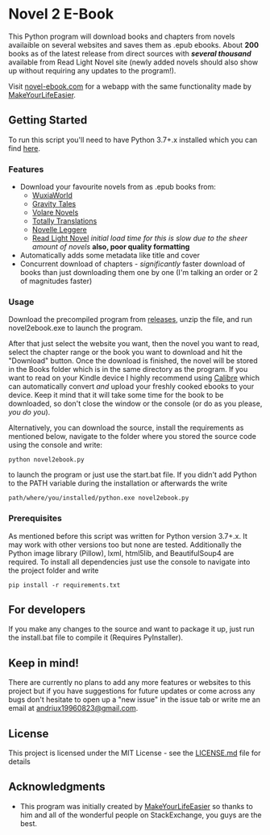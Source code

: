 
# Novel 2 E-Book
This Python program will download books and chapters from novels availaible on several websites and saves them as .epub ebooks. About **200** books as of the latest release from direct sources with *__several thousand__* available from Read Light Novel site (newly added novels should also show up without requiring any updates to the program!).

Visit [novel-ebook.com](https://novel-ebook.com) for a webapp with the same functionality made by [MakeYourLifeEasier](https://github.com/MakeYourLifeEasier).

## Getting Started

To run this script you'll need to have Python 3.7+.x installed which you can find [here](https://www.python.org/downloads/ "Python Download Link").

### Features

- Download your favourite novels from as .epub books from:
    - [WuxiaWorld](https://www.wuxiaworld.com)
    - [Gravity Tales](https://gravitytales.com)
    - [Volare Novels](https://www.volarenovels.com)
    - [Totally Translations](https://totallytranslations.com/)
	- [Novelle Leggere](https://www.novelleleggere.com/)
	- [Read Light Novel](https://www.readlightnovel.org/) *initial load time for this is slow due to the sheer amount of novels* **also, poor quality formatting**
- Automatically adds some metadata like title and cover
- Concurrent download of chapters - *significantly* faster download of books than just downloading them one by one (I'm talking an order or 2 of magnitudes faster)

### Usage

Download the precompiled program from [releases](https://github.com/EternalTrail/Wuxiaworld-2-eBook/releases), unzip the file, and run novel2ebook.exe to launch the program.

After that just select the website you want, then the novel you want to read, select the chapter range or the book you want to download and hit the "Download" button. Once the download is finished, the novel will be stored in the Books folder which is in the same directory as the program. If you want to read on your Kindle device I highly recommend using [Calibre](https://calibre-ebook.com/) which can automatically convert *and* upload your freshly cooked ebooks to your device. Keep it mind that it will take some time for the book to be downloaded, so don't close the window or the console (or do as you please, *you do you*). 

Alternatively, you can download the source, install the requirements as mentioned below, navigate to the folder where you stored the source code using the console and write:

```
python novel2ebook.py
```

to launch the program or just use the start.bat file. If you didn't add Python to the PATH variable during the installation or afterwards the write

```
path/where/you/installed/python.exe novel2ebook.py
```

### Prerequisites

As mentioned before this script was written for Python version 3.7+.x. It may work with other versions too but none are tested.
Additionally the Python image library (Pillow), lxml, html5lib, and BeautifulSoup4 are required.
To install all dependencies just use the console to navigate into the project folder and write

```
pip install -r requirements.txt
```

## For developers

If you make any changes to the source and want to package it up, just run the install.bat file to compile it (Requires PyInstaller).

## Keep in mind!

There are currently no plans to add any more features or websites to this project but if you have suggestions for future updates or come across any bugs don't hesitate to open up a "new issue" in the issue tab or write me an email at [andriux19960823@gmail.com](mailto:andriux19960823@gmail.com).

## License

This project is licensed under the MIT License - see the [LICENSE.md](LICENSE.md) file for details

## Acknowledgments

* This program was initially created by [MakeYourLifeEasier](https://github.com/MakeYourLifeEasier) so thanks to him and all of the wonderful people on StackExchange, you guys are the best.
